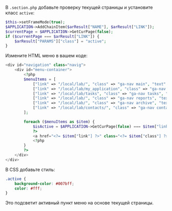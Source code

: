 В `.section.php` добавьте проверку текущей страницы и установите класс `active`:

```php
$this->setFrameMode(true);
$APPLICATION->AddChainItem($arResult["NAME"], $arResult["LINK"]);
$currentPage = $APPLICATION->GetCurPage(false);
if ($currentPage === $arResult["LINK"]) {
    $arResult["PARAMS"]["class"] = "active";
}
```

Измените HTML меню в вашем коде:

```php
<div id="navigation" class="navig">
    <div id="menu-container">
        <?php
        $menuItems = [
            ["link" => "/local/lab/", "class" => "ga-nav main", "text" => "Главная"],
            ["link" => "/local/lab/my_application", "class" => "ga-nav application", "text" => "Мои заявки"],
            ["link" => "/local/lab/tasks", "class" => "ga-nav tasks", "text" => "В работе"],
            ["link" => "/local/lab/", "class" => "ga-nav reports", "text" => "Отчёты"],
            ["link" => "/local/lab/", "class" => "ga-nav archive", "text" => "Архив"],
            ["link" => "/local/lab/contacts/", "class" => "ga-nav contacts", "text" => "Контакты"],
        ];

        foreach ($menuItems as $item) {
            $isActive = $APPLICATION->GetCurPage(false) === $item["link"] ? "active" : "";
            ?>
            <a href="<?= $item["link"] ?>" class="<?= $item["class"] ?> <?= $isActive ?>"><?= $item["text"] ?></a>
            <?php
        }
        ?>
    </div>
</div>
```

В CSS добавьте стиль:

```css
.active {
    background-color: #007bff;
    color: #fff;
}
```

Это подсветит активный пункт меню на основе текущей страницы.
